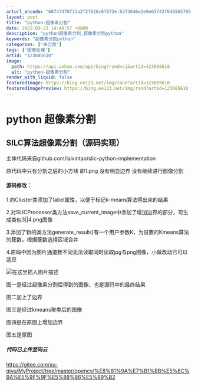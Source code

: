 ```yaml
---
arturl_encode: "68747470733a2f2f626c6f672e:6373646e2e6e65742f646565705f6c6561726e696e675f312f:61727469636c652f64657461696c732f313233363835363130"
layout: post
title: "python-超像素分割"
date: 2022-03-23 14:48:57 +0800
description: "python超像素分割_超像素分割python"
keywords: "超像素分割python"
categories: ['未分类']
tags: ['图像处理']
artid: "123685610"
image:
  path: https://api.vvhan.com/api/bing?rand=sj&artid=123685610
  alt: "python-超像素分割"
render_with_liquid: false
featuredImage: https://bing.ee123.net/img/rand?artid=123685610
featuredImagePreview: https://bing.ee123.net/img/rand?artid=123685610
---
```


# python 超像素分割

## SILC算法超像素分割（源码实现）

主体代码来自github.com/laixintao/slic-python-implementation
  
原代码中只有分割之后的小方块 即1.png 没有明显边界 没有继续进行图像分割

#### 源码修改：

1.向Cluster类添加了label属性，以便于标记k-means算法得出来的结果
  
2.对SLICProcessor类方法save\_current\_image中添加了增加边界的部分，可生成类似3||4.png图像
  
3.添加了新的类方法generate\_result()有一个用户参数K，为设置的Kmeans算法的簇数，根据簇数选择区域合并
  
4.原码中因为图片通道数不同无法读取同时读取jpg与png图像，小做改动已可以适应
  
![在这里插入图片描述](https://i-blog.csdnimg.cn/blog_migrate/fbaa56d3893bb03404e110c78cc4dda0.png)
  
图一是经过超像素分割后得到的图像，也是源码中的最终结果
  
图二加上了边界
  
图三是经过kmeans聚类后的图像
  
图四是在原图上增加边界
  
图五是原图

##### 代码已上传至码云

https://gitee.com/xu-qiyu/MyProject/tree/master/opencv/%E8%81%9A%E7%B1%BB%E5%8C%BA%E5%9F%9F%E5%88%86%E5%89%B2